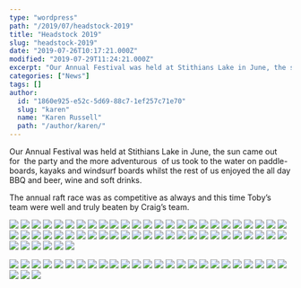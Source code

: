 ```yaml
---
type: "wordpress"
path: "/2019/07/headstock-2019"
title: "Headstock 2019"
slug: "headstock-2019"
date: "2019-07-26T10:17:21.000Z"
modified: "2019-07-29T11:24:21.000Z"
excerpt: "Our Annual Festival was held at Stithians Lake in June, the sun came out for  the party and the more adventurous  of us took to the water on paddle-boards, kayaks and windsurf boards whilst the rest of us enjoyed the all day BBQ and beer, wine and soft drinks. The annual raft race was as …"
categories: ["News"]
tags: []
author:
  id: "1860e925-e52c-5d69-88c7-1ef257c71e70"
  slug: "karen"
  name: "Karen Russell"
  path: "/author/karen/"
---
```

Our Annual Festival was held at Stithians Lake in June, the sun came out for  the party and the more adventurous  of us took to the water on paddle-boards, kayaks and windsurf boards whilst the rest of us enjoyed the all day BBQ and beer, wine and soft drinks.

The annual raft race was as competitive as always and this time Toby’s team were well and truly beaten by Craig’s team.

![](/wp-content/uploads/2019/07/P1000297.jpg)
![](/wp-content/uploads/2019/07/P1000300.jpg)
![](/wp-content/uploads/2019/07/P1000301.jpg)
![](/wp-content/uploads/2019/07/P1000303.jpg)
![](/wp-content/uploads/2019/07/P1000305.jpg)
![](/wp-content/uploads/2019/07/P1000304.jpg)
![](/wp-content/uploads/2019/07/P1000307.jpg)
![](/wp-content/uploads/2019/07/P1000308.jpg)
![](/wp-content/uploads/2019/07/P1000309.jpg)
![](/wp-content/uploads/2019/07/P1000310.jpg)
![](/wp-content/uploads/2019/07/P1000311.jpg)
![](/wp-content/uploads/2019/07/P1000312.jpg)
![](/wp-content/uploads/2019/07/P1000314.jpg)
![](/wp-content/uploads/2019/07/P1000315.jpg)
![](/wp-content/uploads/2019/07/P1000311.jpg)
![](/wp-content/uploads/2019/07/P1000316.jpg)
![](/wp-content/uploads/2019/07/P1000318.jpg)
![](/wp-content/uploads/2019/07/P1000319.jpg)
![](/wp-content/uploads/2019/07/P1000321.jpg)
![](/wp-content/uploads/2019/07/P1000323.jpg)
![](/wp-content/uploads/2019/07/P1000338.jpg)
![](/wp-content/uploads/2019/07/P1000324.jpg)
![](/wp-content/uploads/2019/01/2018-06-30-14.28.51.jpg)
![](/wp-content/uploads/2019/07/P1000325.jpg)
![](/wp-content/uploads/2019/07/P1000326.jpg)
![](/wp-content/uploads/2019/07/P1000340.jpg)
![](/wp-content/uploads/2019/07/P1000334.jpg)
![](/wp-content/uploads/2019/07/P1000327.jpg) [](/wp-content/uploads/2019/07/P1000412.jpg)
![](/wp-content/uploads/2019/07/P1000328.jpg)
![](/wp-content/uploads/2019/07/P1000330.jpg)
![](/wp-content/uploads/2019/07/P1000331.jpg)
![](/wp-content/uploads/2019/07/P1000332.jpg)
![](/wp-content/uploads/2019/07/P1000336.jpg)
![](/wp-content/uploads/2019/07/P1000394.jpg)
![](/wp-content/uploads/2019/07/P1000322.jpg)
![](/wp-content/uploads/2019/07/P1000320.jpg)
![](/wp-content/uploads/2019/07/P1000337.jpg)
![](/wp-content/uploads/2019/07/P1000347.jpg)
![](/wp-content/uploads/2019/07/P1000346.jpg)
![](/wp-content/uploads/2019/07/P1000341.jpg)
![](/wp-content/uploads/2019/07/P1000342.jpg)
![](/wp-content/uploads/2019/07/P1000375.jpg)
![](/wp-content/uploads/2019/07/P1000374.jpg)
![](/wp-content/uploads/2019/07/P1000378.jpg)
![](/wp-content/uploads/2019/07/P1000376.jpg)
![](/wp-content/uploads/2019/07/P1000374.jpg)
![](/wp-content/uploads/2019/07/P1000373.jpg)
![](/wp-content/uploads/2019/07/P1000401.jpg)
![](/wp-content/uploads/2019/07/P1000390.jpg)
![](/wp-content/uploads/2019/07/P1000412.jpg)
![](/wp-content/uploads/2019/07/P1000414.jpg)
![](/wp-content/uploads/2019/07/P1000416.jpg)
![](/wp-content/uploads/2019/07/P1000420.jpg)
![](/wp-content/uploads/2019/07/P1000421.jpg)
![](/wp-content/uploads/2019/07/P1000431.jpg)
![](/wp-content/uploads/2019/07/P1000422.jpg)[](/wp-content/uploads/2019/07/P1000412.jpg)

[](/wp-content/uploads/2019/07/P1000412.jpg)

[](/wp-content/uploads/2019/07/P1000412.jpg)
![](/wp-content/uploads/2019/07/P1000423.jpg)
![](/wp-content/uploads/2019/07/P1000427.jpg)
![](/wp-content/uploads/2019/07/P1000437.jpg)
![](/wp-content/uploads/2019/07/P1000450.jpg)
![](/wp-content/uploads/2019/07/P1000461.jpg)
![](/wp-content/uploads/2019/07/P1000468.jpg)
![](/wp-content/uploads/2019/07/P1000478.jpg)
![](/wp-content/uploads/2019/07/P1000479.jpg)
![](/wp-content/uploads/2019/07/P1000493.jpg)
![](/wp-content/uploads/2019/07/P1000496.jpg)
![](/wp-content/uploads/2019/07/P1000547-001.jpg)
![](/wp-content/uploads/2019/07/P1000546.jpg)
![](/wp-content/uploads/2019/07/P1000544.jpg)
![](/wp-content/uploads/2019/07/P1000542.jpg)
![](/wp-content/uploads/2019/07/P1000536.jpg)
![](/wp-content/uploads/2019/07/P1000535.jpg)
![](/wp-content/uploads/2019/07/P1000534.jpg)
![](/wp-content/uploads/2019/07/P1000532.jpg)
![](/wp-content/uploads/2019/07/P1000531.jpg)
![](/wp-content/uploads/2019/07/P1000530.jpg)
![](/wp-content/uploads/2019/07/P1000529.jpg)
![](/wp-content/uploads/2019/07/P1000528.jpg)
![](/wp-content/uploads/2019/07/P1000526.jpg)
![](/wp-content/uploads/2019/07/P1000525.jpg)
![](/wp-content/uploads/2019/07/P1000523.jpg)
![](/wp-content/uploads/2019/07/P1000520.jpg)
![](/wp-content/uploads/2019/07/P1000517.jpg)
![](/wp-content/uploads/2019/07/P1000512.jpg)